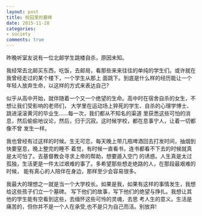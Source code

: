 ```yaml
---
layout: post
title: 校园里的墓碑
date: 2015-11-28
categories:
- society
comments: true
---
```


昨晚听室友说有一位北邮学生跳楼自杀，原因未知。

我经常去北邮买东西，吃饭，去邮局，看那些来来往往的单纯的学生们。或许就在我曾经走过的某个楼下，一个学生从那上
面跳下。到底是什么样的经历能让一个年轻人放弃生命，以这样的方式来表达自己?

似乎从高中开始，就伴随着一个又一个绝望的生命。高中时在宿舍自杀的女生，不想让我们受影响的老师们，
大学里在运动场上猝死的学生、自杀的心理学博士、跳进滚滚黄河的毕业生……每一次，我们都从不知名的渠道
里获悉这些可怕的消息，然后偷偷地议论，然后，归于沉寂。这时候学校，都在息事宁人，让着一切都像不曾
发生一样。

我也曾经有过这样的时候。生无可恋，每天晚上带几瓶啤酒回去打发时间，抽烟到快要窒息，晚上整完的睡不
着觉，有时候一直看书，连书都看不下去的时候就真是太可怕了。去基督教会寻求上帝的帮助，想要遁入空门
的诱惑。人生真是太过孤独，生活更是一件太过艰难的事了。多希望那些想走绝路的人，在那段最艰难的时候，
能有真心的人陪伴在身边，那样至少会容易很多。

我最大的理想之一就是当一个大学校长。如果是我，如果有这样的事情发生，我想给这些孩子们立一个墓碑。
写下他们的故事，写下他们的绝望与挣扎。我想让其他的学生能有空看到这些，去缅怀这些可怜的灵魂，去思
考人生的意义。生活是痛苦的，但你并不是一个人在承受,也不是只为自己而活。别放弃!
